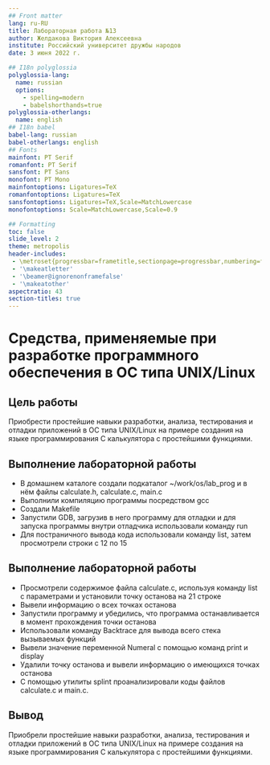 ```yaml
---
## Front matter
lang: ru-RU
title: Лабораторная работа №13
author: Желдакова Виктория Алексеевна
institute: Российский университет дружбы народов
date: 3 июня 2022 г.

## I18n polyglossia
polyglossia-lang:
  name: russian
  options:
	- spelling=modern
	- babelshorthands=true
polyglossia-otherlangs:
  name: english
## I18n babel
babel-lang: russian
babel-otherlangs: english
## Fonts
mainfont: PT Serif
romanfont: PT Serif
sansfont: PT Sans
monofont: PT Mono
mainfontoptions: Ligatures=TeX
romanfontoptions: Ligatures=TeX
sansfontoptions: Ligatures=TeX,Scale=MatchLowercase
monofontoptions: Scale=MatchLowercase,Scale=0.9

## Formatting
toc: false
slide_level: 2
theme: metropolis
header-includes: 
 - \metroset{progressbar=frametitle,sectionpage=progressbar,numbering=fraction}
 - '\makeatletter'
 - '\beamer@ignorenonframefalse'
 - '\makeatother'
aspectratio: 43
section-titles: true
---
```


# Средства, применяемые при разработке программного обеспечения в ОС типа UNIX/Linux

## Цель работы

Приобрести простейшие навыки разработки, анализа, тестирования и отладки приложений в ОС типа UNIX/Linux на примере создания на языке программирования С калькулятора с простейшими функциями.

## Выполнение лабораторной работы

 - В домашнем каталоге создали подкаталог ~/work/os/lab_prog и в нём файлы calculate.h, calculate.c, main.c 
 - Выполнили компиляцию программы посредством gcc 
 - Создали Makefile 
 - Запустили GDB, загрузив в него программу для отладки и для запуска программы внутри отладчика использовали команду run 
 - Для постраничного вывода кода использовали команду list, затем просмотрели строки с 12 по 15
 
## Выполнение лабораторной работы
 
 - Просмотрели содержимое файла calculate.c, используя команду list с параметрами и установили  точку останова на 21 строке 
 - Вывели информацию о всех точках останова
 - Запустили программу и убедились, что программа останавливается в момент прохождения точки останова
 - Использовали команду Backtrace для вывода всего стека вызываемых функций
 - Вывели значение переменной Numeral с помощью команд print и display
 - Удалили точку останова и вывели информацию о имеющихся точках останова
 - С помощью утилиты splint проанализировали коды файлов calculate.c и main.c.

## Вывод

Приобрели простейшие навыки разработки, анализа, тестирования и отладки приложений в ОС типа UNIX/Linux на примере создания на языке программирования С калькулятора с простейшими функциями.

